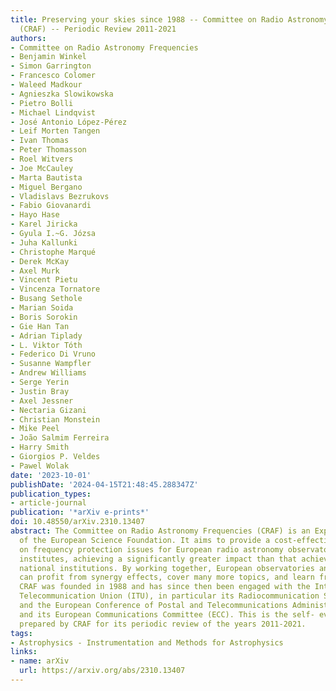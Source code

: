 ```yaml
---
title: Preserving your skies since 1988 -- Committee on Radio Astronomy Frequencies
  (CRAF) -- Periodic Review 2011-2021
authors:
- Committee on Radio Astronomy Frequencies
- Benjamin Winkel
- Simon Garrington
- Francesco Colomer
- Waleed Madkour
- Agnieszka Slowikowska
- Pietro Bolli
- Michael Lindqvist
- José Antonio López-Pérez
- Leif Morten Tangen
- Ivan Thomas
- Peter Thomasson
- Roel Witvers
- Joe McCauley
- Marta Bautista
- Miguel Bergano
- Vladislavs Bezrukovs
- Fabio Giovanardi
- Hayo Hase
- Karel Jiricka
- Gyula I.~G. Józsa
- Juha Kallunki
- Christophe Marqué
- Derek McKay
- Axel Murk
- Vincent Pietu
- Vincenza Tornatore
- Busang Sethole
- Marian Soida
- Boris Sorokin
- Gie Han Tan
- Adrian Tiplady
- L. Viktor Tóth
- Federico Di Vruno
- Susanne Wampfler
- Andrew Williams
- Serge Yerin
- Justin Bray
- Axel Jessner
- Nectaria Gizani
- Christian Monstein
- Mike Peel
- João Salmim Ferreira
- Harry Smith
- Giorgios P. Veldes
- Pawel Wolak
date: '2023-10-01'
publishDate: '2024-04-15T21:48:45.288347Z'
publication_types:
- article-journal
publication: '*arXiv e-prints*'
doi: 10.48550/arXiv.2310.13407
abstract: The Committee on Radio Astronomy Frequencies (CRAF) is an Expert Committee
  of the European Science Foundation. It aims to provide a cost-effective single voice
  on frequency protection issues for European radio astronomy observatories and research
  institutes, achieving a significantly greater impact than that achievable by individual
  national institutions. By working together, European observatories and institutes
  can profit from synergy effects, cover many more topics, and learn from each other.
  CRAF was founded in 1988 and has since then been engaged with the International
  Telecommunication Union (ITU), in particular its Radiocommunication Sector (ITU-R),
  and the European Conference of Postal and Telecommunications Administrations (CEPT)
  and its European Communications Committee (ECC). This is the self- evaluation report
  prepared by CRAF for its periodic review of the years 2011-2021.
tags:
- Astrophysics - Instrumentation and Methods for Astrophysics
links:
- name: arXiv
  url: https://arxiv.org/abs/2310.13407
---
```

